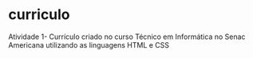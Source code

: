 # curriculo
Atividade 1- Currículo criado no curso Técnico em Informática no Senac Americana utilizando as linguagens HTML e CSS 
